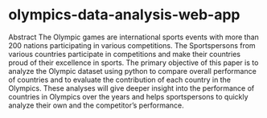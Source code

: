 # olympics-data-analysis-web-app
Abstract
The Olympic games are international sports events with more than 200 nations participating in various competitions. The Sportspersons from various countries participate in competitions and make their countries proud of their excellence in sports. The primary objective of this paper is to analyze the Olympic dataset using python to compare overall performance of countries and to evaluate the contribution of each country in the Olympics. These analyses will give deeper insight into the performance of countries in Olympics over the years and helps sportspersons to quickly analyze their own and the competitor’s performance. 
